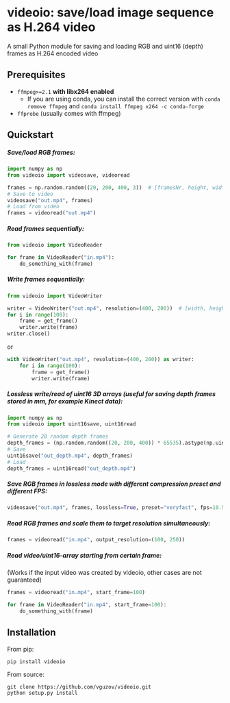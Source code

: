 # videoio: save/load image sequence as H.264 video

A small Python module for saving and loading RGB and uint16 (depth) frames as H.264 encoded video

## Prerequisites

- `ffmpeg>=2.1` **with libx264 enabled**
    - If you are using conda, you can install the correct version with `conda remove ffmpeg` and `conda install ffmpeg x264 -c conda-forge`
- `ffprobe` (usually comes with ffmpeg)

## Quickstart

##### Save/load RGB frames:

```python
import numpy as np
from videoio import videosave, videoread

frames = np.random.random((20, 200, 400, 3))  # [framesNr, height, width, RGB]
# Save to video
videosave("out.mp4", frames)
# Load from video
frames = videoread("out.mp4")
```

##### Read frames sequentially:

```python
from videoio import VideoReader

for frame in VideoReader("in.mp4"):
    do_something_with(frame)
```

##### Write frames sequentially:

```python
from videoio import VideoWriter

writer = VideoWriter("out.mp4", resolution=(400, 200))  # [width, height]
for i in range(100):
    frame = get_frame()
    writer.write(frame)
writer.close()
```

or

```python
with VideoWriter("out.mp4", resolution=(400, 200)) as writer:
    for i in range(100):
        frame = get_frame()
        writer.write(frame)
```

##### Lossless write/read of uint16 3D arrays (useful for saving depth frames stored in mm, for example Kinect data):

```python
import numpy as np
from videoio import uint16save, uint16read

# Generate 20 random depth frames
depth_frames = (np.random.random((20, 200, 400)) * 65535).astype(np.uint16)
# Save
uint16save("out_depth.mp4", depth_frames)
# Load
depth_frames = uint16read("out_depth.mp4")
```

##### Save RGB frames in lossless mode with different compression preset and different FPS:

```python
videosave("out.mp4", frames, lossless=True, preset="veryfast", fps=10.5)
```

##### Read RGB frames and scale them to target resolution simultaneously:

```python
frames = videoread("in.mp4", output_resolution=(100, 250))
```

##### Read video/uint16-array starting from certain frame:

(Works if the input video was created by videoio, other cases are not guaranteed)

```python
frames = videoread("in.mp4", start_frame=100)

for frame in VideoReader("in.mp4", start_frame=100):
    do_something_with(frame)
```

## Installation

From pip:

```
pip install videoio
```

From source:

```
git clone https://github.com/vguzov/videoio.git
python setup.py install
```
